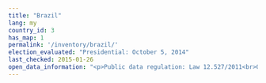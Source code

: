 ```yaml
---
title: "Brazil"
lang: my
country_id: 3
has_map: 1
permalink: '/inventory/brazil/'
election_evaluated: "Presidential: October 5, 2014"
last_checked: 2015-01-26
open_data_information: "<p>Public data regulation: Law 12.527/2011<br>Open government portal: <a target=_blank href=http://dados.gov.br/>http://dados.gov.br/</a><br>Open government partnership: <a target=_blank href=http://www.opengovpartnership.org/country/brazil>http://www.opengovpartnership.org/country/brazil</a><br>Transparency portal: <a target=_blank href=http://www.portaltransparencia.jus.br/despesas/>http://www.portaltransparencia.jus.br/despesas/</a><br>Election data website: <a target=_blank href=http://www.tse.jus.br/hotSites/pesquisas-eleitorais/>http://www.tse.jus.br/hotSites/pesquisas-eleitorais/</a></p>"
---
```

